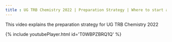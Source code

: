 ```yaml
---
title : UG TRB Chemistry 2022 | Preparation Strategy | Where to start and how to start
---
```


This video explains the preparation strategy for UG TRB Chemistry 2022



{% include youtubePlayer.html id='T0WBPZBRQ1Q' %}
